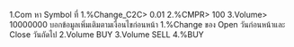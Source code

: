 1.Com
หา Symbol ที่
1.%Change_C2C> 0.01
2.%CMPR> 100
3.Volume> 10000000
บอกข้อมูลเพิ่มเติมตามเงื่อนไขก่อนหน้า
1.%Change ของ Open วันก่อนหน้าและ Close วันถัดไป
2.Volume BUY
3.Volume SELL
4.%BUY

